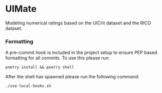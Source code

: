 # UIMate

Modeling numerical ratings based on the UICrit dataset and the RICO dataset.

### Formatting
A pre-commit hook is included in the project setup to ensure PEP based formatting for all commits.
To use this please run:
```
poetry install && poetry shell
```
After the shell has spawned please run the following command:
```
./use-local-hooks.sh
```
